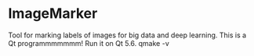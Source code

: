 # ImageMarker
Tool for marking labels of images for big data and deep learning.
This is a Qt programmmmmmm! Run it on Qt 5.6.
qmake -v
